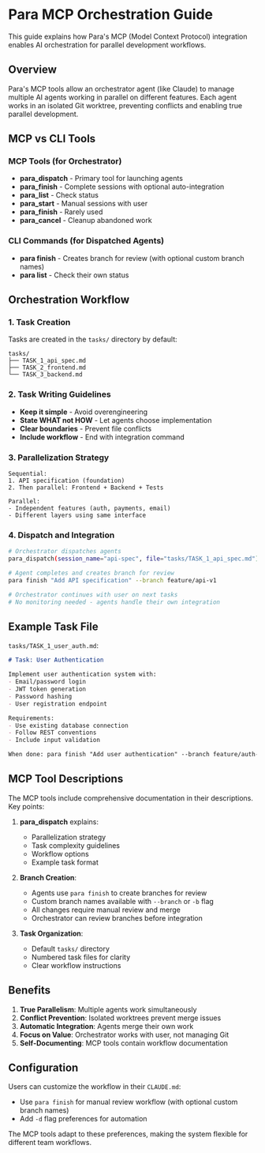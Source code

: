 # Para MCP Orchestration Guide

This guide explains how Para's MCP (Model Context Protocol) integration enables AI orchestration for parallel development workflows.

## Overview

Para's MCP tools allow an orchestrator agent (like Claude) to manage multiple AI agents working in parallel on different features. Each agent works in an isolated Git worktree, preventing conflicts and enabling true parallel development.

## MCP vs CLI Tools

### MCP Tools (for Orchestrator)
- **para_dispatch** - Primary tool for launching agents
- **para_finish** - Complete sessions with optional auto-integration
- **para_list** - Check status
- **para_start** - Manual sessions with user
- **para_finish** - Rarely used
- **para_cancel** - Cleanup abandoned work

### CLI Commands (for Dispatched Agents)
- **para finish** - Creates branch for review (with optional custom branch names)
- **para list** - Check their own status

## Orchestration Workflow

### 1. Task Creation
Tasks are created in the `tasks/` directory by default:
```
tasks/
├── TASK_1_api_spec.md
├── TASK_2_frontend.md
└── TASK_3_backend.md
```

### 2. Task Writing Guidelines
- **Keep it simple** - Avoid overengineering
- **State WHAT not HOW** - Let agents choose implementation
- **Clear boundaries** - Prevent file conflicts
- **Include workflow** - End with integration command

### 3. Parallelization Strategy
```
Sequential:
1. API specification (foundation)
2. Then parallel: Frontend + Backend + Tests

Parallel:
- Independent features (auth, payments, email)
- Different layers using same interface
```

### 4. Dispatch and Integration
```bash
# Orchestrator dispatches agents
para_dispatch(session_name="api-spec", file="tasks/TASK_1_api_spec.md")

# Agent completes and creates branch for review
para finish "Add API specification" --branch feature/api-v1

# Orchestrator continues with user on next tasks
# No monitoring needed - agents handle their own integration
```

## Example Task File

`tasks/TASK_1_user_auth.md`:
```markdown
# Task: User Authentication

Implement user authentication system with:
- Email/password login
- JWT token generation
- Password hashing
- User registration endpoint

Requirements:
- Use existing database connection
- Follow REST conventions
- Include input validation

When done: para finish "Add user authentication" --branch feature/auth-system
```

## MCP Tool Descriptions

The MCP tools include comprehensive documentation in their descriptions. Key points:

1. **para_dispatch** explains:
   - Parallelization strategy
   - Task complexity guidelines
   - Workflow options
   - Example task format

2. **Branch Creation**:
   - Agents use `para finish` to create branches for review
   - Custom branch names available with `--branch` or `-b` flag
   - All changes require manual review and merge
   - Orchestrator can review branches before integration

3. **Task Organization**:
   - Default `tasks/` directory
   - Numbered task files for clarity
   - Clear workflow instructions

## Benefits

1. **True Parallelism**: Multiple agents work simultaneously
2. **Conflict Prevention**: Isolated worktrees prevent merge issues
3. **Automatic Integration**: Agents merge their own work
4. **Focus on Value**: Orchestrator works with user, not managing Git
5. **Self-Documenting**: MCP tools contain workflow documentation

## Configuration

Users can customize the workflow in their `CLAUDE.md`:
- Use `para finish` for manual review workflow (with optional custom branch names)
- Add `-d` flag preferences for automation

The MCP tools adapt to these preferences, making the system flexible for different team workflows.